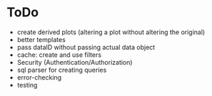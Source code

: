 # ToDo

- create derived plots (altering a plot without altering the original)
- better templates
- pass dataID without passing actual data object
- cache: create and use filters
- Security (Authentication/Authorization)
- sql parser for creating queries
- error-checking
- testing
